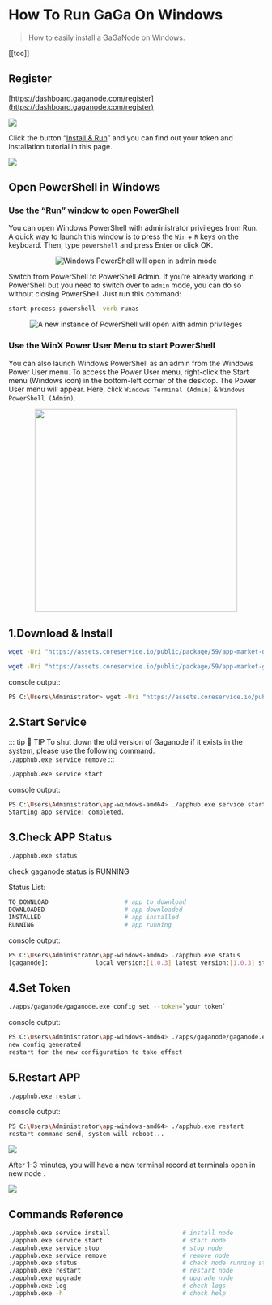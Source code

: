 # How To Run GaGa On Windows

>How to easily install a GaGaNode on Windows.

[[toc]]

## Register

[https://dashboard.gaganode.com/register](https://dashboard.gaganode.com/register)

![](./../images/running/register-v2.png)

Click the button “[Install & Run](https://dashboard.gaganode.com/install_run)” and you can find out your token and installation tutorial in this page.

![](./../images/running/install_run_3.png)

## Open PowerShell in Windows

### Use the “Run” window to open PowerShell

You can open Windows PowerShell with administrator privileges from Run. A quick way to launch this window is to press the `Win` + `R` keys on the keyboard. Then, type `powershell` and press Enter or click OK.

<div align="center">
<img src="./images/../../images/running/windows-03.png" alt="Windows PowerShell will open in admin mode" />
</div>

Switch from PowerShell to PowerShell Admin. If you’re already working in PowerShell but you need to switch over to `admin` mode, you can do so without closing PowerShell. Just run this command:

```bash
start-process powershell -verb runas
```

<div align="center">
<img src="./images/../../images/running/windows-04.png" alt="A new instance of PowerShell will open with admin privileges" />
</div>

### Use the WinX Power User Menu to start PowerShell

You can also launch Windows PowerShell as an admin from the Windows Power User menu. To access the Power User menu, right-click the Start menu (Windows icon) in the bottom-left corner of the desktop. The Power User menu will appear. Here, click `Windows Terminal (Admin)` & `Windows PowerShell (Admin)`.

<div align="center">
<img src="./images/../../images/running/windows-01.png" height="400" alt="" />
</div>

## 1.Download & Install

<CodeGroup>

  <CodeGroupItem title="Windows 64-bit">

```bash
wget -Uri "https://assets.coreservice.io/public/package/59/app-market-gaga-pro/1.0.4/app-market-gaga-pro-1_0_4.tar.gz" -OutFile "apphub-windows-amd64.tar.gz" ; tar -zxf apphub-windows-amd64.tar.gz ; rm -Force apphub-windows-amd64.tar.gz ; cd ./apphub-windows-amd64 ; ./apphub.exe service remove  ; ./apphub.exe service install
```

  </CodeGroupItem>

  <CodeGroupItem title="Windows 32-bit">

```bash
wget -Uri "https://assets.coreservice.io/public/package/59/app-market-gaga-pro/1.0.4/app-market-gaga-pro-1_0_4.tar.gz" -OutFile "apphub-windows-amd64.tar.gz" ; tar -zxf apphub-windows-amd64.tar.gz ; rm -Force apphub-windows-amd64.tar.gz ; cd ./apphub-windows-amd64; ./apphub.exe service remove  ; ./apphub.exe service install
```

  </CodeGroupItem>

</CodeGroup>

console output:

```bash
PS C:\Users\Administrator> wget -Uri "https://assets.coreservice.io/public/package/59/app-market-gaga-pro/1.0.4/app-market-gaga-pro-1_0_4.tar.gz" -OutFile "apphub-windows-amd64.tar.gz" ; tar -zxf apphub-windows-amd64.tar.gz ; rm -Force apphub-windows-amd64.tar.gz ; cd ./apphub-windows-amd64 ; ./apphub.exe service install
```

## 2.Start Service

::: tip 🚧 TIP
To shut down the old version of Gaganode if it exists in the system, please use the following command.
<br>
`
./apphub.exe service remove
`
:::

```bash
./apphub.exe service start
```

console output:

```bash
PS C:\Users\Administrator\app-windows-amd64> ./apphub.exe service start
Starting app service: completed.
```


## 3.Check APP Status

```bash
./apphub.exe status
```

check gaganode status is RUNNING

Status List:

```bash
TO_DOWNLOAD                     # app to download
DOWNLOADED                      # app downloaded
INSTALLED                       # app installed
RUNNING                         # app running
```

console output:

```bash
PS C:\Users\Administrator\app-windows-amd64> ./apphub.exe status
[gaganode]:             local version:[1.0.3] latest version:[1.0.3] status:[TO_DOWNLOAD]
```

## 4.Set Token

```bash
./apps/gaganode/gaganode.exe config set --token=`your token`
```

console output:

```bash
PS C:\Users\Administrator\app-windows-amd64> ./apps/gaganode/gaganode.exe config set --token=rhhectvdiitzmvqhbulqiljo
new config generated
restart for the new configuration to take effect
```

## 5.Restart APP

```bash
./apphub.exe restart
```

console output:

```bash
PS C:\Users\Administrator\app-windows-amd64> ./apphub.exe restart
restart command send, system will reboot...
```



![](./images/../../images/running/windows-02.png)

After 1-3 minutes, you will have a new terminal record at terminals open in new node .

![](./images/../../images/running/windows-07.png)

## Commands Reference

```bash
./apphub.exe service install                    # install node
./apphub.exe service start                      # start node
./apphub.exe service stop                       # stop node
./apphub.exe service remove                     # remove node
./apphub.exe status                             # check node running status
./apphub.exe restart                            # restart node
./apphub.exe upgrade                            # upgrade node
./apphub.exe log                                # check logs
./apphub.exe -h                                 # check help
```